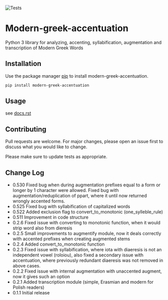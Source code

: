 ![Tests](https://github.com/PicusZeus/modern_greek_accentuation/actions/workflows/tests.yml/badge.svg)


# Modern-greek-accentuation

Python 3 library for analyzing, accenting, syllabification, augmentation and transcription of Modern Greek Words

## Installation

Use the package manager [pip](https://pip.pypa.io/en/stable/) to install modern-greek-accentuation.

```bash
pip install modern-greek-accentuation
```

## Usage

see [docs.rst](https://github.com/PicusZeus/modern_greek_accentuation/blob/master/docs.rst)


## Contributing
Pull requests are welcome. For major changes, please open an issue first to discuss what you would like to change.

Please make sure to update tests as appropriate.

## Change Log
 * 0.530 Fixed bug when during augmentation prefixes equal to a form or longer by 1 character were allowed. Fixed bug with augmentation/reduplication of ppart, where it until now returned wrongly accented forms.
 * 0.525 Fixed bug with syllabification of capitalized words
 * 0.522 Added exclusion flag to convert_to_monotonic (one_sylleble_rule)
 * 0.511 Improvement in code structure
 * 0.2.6 Fixed issue with converting to monotonic function, when it would strip word also from dieresis
 * 0.2.5 Small improvements to augmentify module, now it deals correctly with accented prefixes when creating augmented stems
 * 0.2.4 Added convert_to_monotonic function
 * 0.2.3 Fixed issue with syllabification, where iota with diaeresis is not an independent vowel (roloiou), also fixed a secondary issue with accentuation, where previously redundant diaeresis was not removed in above cases.
 * 0.2.2 Fixed issue with internal augmentation with unaccented augment, now it gives such an option
 * 0.2.1 Added transcription module (simple, Erasmian and modern for Polish readers)
 * 0.1.1 Initial release

